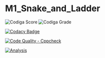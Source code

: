 # M1_Snake_and_Ladder

![Codiga Score](https://api.codiga.io/project/32283/score/svg)
![Codiga Grade](https://api.codiga.io/project/32283/status/svg)

[![Codacy Badge](https://app.codacy.com/project/badge/Grade/59335fe362e24f4c980ddeed5c2807af)](https://www.codacy.com/gh/gowriswapnamadhuri/M1_snake-and-ladder/dashboard?utm_source=github.com&amp;utm_medium=referral&amp;utm_content=gowriswapnamadhuri/M1_snake-and-ladder&amp;utm_campaign=Badge_Grade)

[![Code Quality - Cppcheck](https://github.com/gowriswapnamadhuri/M1_snake-and-ladder/actions/workflows/c-cpp.yml/badge.svg)](https://github.com/gowriswapnamadhuri/M1_snake-and-ladder/actions/workflows/c-cpp.yml)

[![Analysis](https://github.com/gowriswapnamadhuri/M1_snake-and-ladder/actions/workflows/Analysis.yml/badge.svg)](https://github.com/gowriswapnamadhuri/M1_snake-and-ladder/actions/workflows/Analysis.yml)
